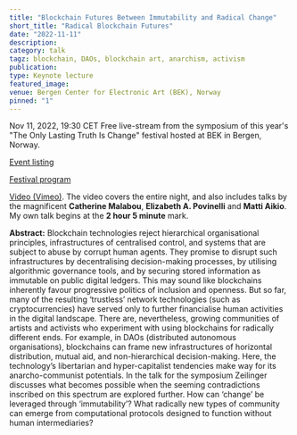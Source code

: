 ```yaml
---
title: "Blockchain Futures Between Immutability and Radical Change"
short_title: "Radical Blockchain Futures"
date: "2022-11-11"
description:
category: talk
tagz: blockchain, DAOs, blockchain art, anarchism, activism
publication:
type: Keynote lecture
featured_image:
venue: Bergen Center for Electronic Art (BEK), Norway
pinned: "1"
---
```


Nov 11, 2022, 19:30 CET
Free live-stream from the symposium of this year's "The Only Lasting Truth Is Change" festival hosted at BEK in Bergen, Norway.

[Event listing](https://bek.no/en/martin-zeilinger-blockchain-futures-between-immutability-and-radical-change-2/)

[Festival program](https://bek.no/en/the-only-lasting-truth-is-change-full-programme/)

[Video (Vimeo)](https://vimeo.com/event/2528151). The video covers the entire night, and also includes talks by the magnificent **Catherine Malabou**, **Elizabeth A. Povinelli** and **Matti Aikio**. My own talk begins at the **2 hour 5 minute** mark.

**Abstract:**
Blockchain technologies reject hierarchical organisational principles, infrastructures of centralised control, and systems that are subject to abuse by corrupt human agents. They promise to disrupt such infrastructures by decentralising decision-making processes, by utilising algorithmic governance tools, and by securing stored information as immutable on public digital ledgers. This may sound like blockchains inherently favour progressive politics of inclusion and openness. But so far, many of the resulting ‘trustless’ network technologies (such as cryptocurrencies) have served only to further financialise human activities in the digital landscape. There are, nevertheless, growing communities of artists and activists who experiment with using blockchains for radically different ends. For example, in DAOs (distributed autonomous organisations), blockchains can frame new infrastructures of horizontal distribution, mutual aid, and non-hierarchical decision-making. Here, the technology’s libertarian and hyper-capitalist tendencies make way for its anarcho-communist potentials. In the talk for the symposium Zeilinger discusses what becomes possible when the seeming contradictions inscribed on this spectrum are explored further. How can ‘change’ be leveraged through ‘immutability’? What radically new types of community can emerge from computational protocols designed to function without human intermediaries?
